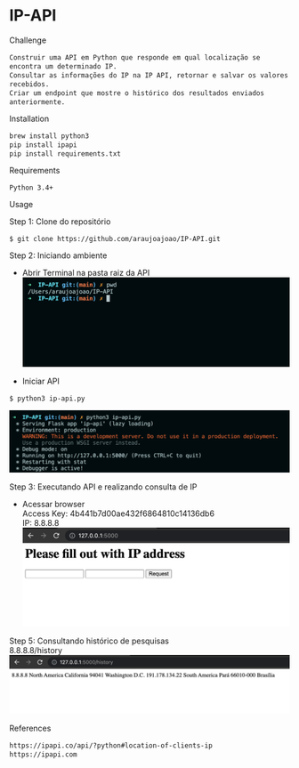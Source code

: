 
# IP-API

Challenge
```
Construir uma API em Python que responde em qual localização se encontra um determinado IP.
Consultar as informações do IP na IP API, retornar e salvar os valores recebidos.
Criar um endpoint que mostre o histórico dos resultados enviados anteriormente.
```

Installation
```
brew install python3
pip install ipapi
pip install requirements.txt
```

Requirements
```
Python 3.4+
```

Usage

Step 1: Clone do repositório
```
$ git clone https://github.com/araujoajoao/IP-API.git
```

Step 2: Iniciando ambiente 
- Abrir Terminal na pasta raiz da API
![](images/cmd.png)

- Iniciar API
```
$ python3 ip-api.py
```
![](images/init.png)

Step 3: Executando API e realizando consulta de IP
- Acessar browser <br />
Access Key: 4b441b7d00ae432f6864810c14136db6 <br />
IP: 8.8.8.8
![](images/search.png)

Step 5: Consultando histórico de pesquisas <br />
8.8.8.8/history
![](images/history.png)

References
```
https://ipapi.co/api/?python#location-of-clients-ip
https://ipapi.com
```
